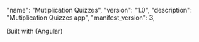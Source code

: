 "name": "Mutiplication Quizzes",
"version": "1.0",
"description": "Mutiplication Quizzes app",
"manifest_version": 3,

Built with (Angular)
